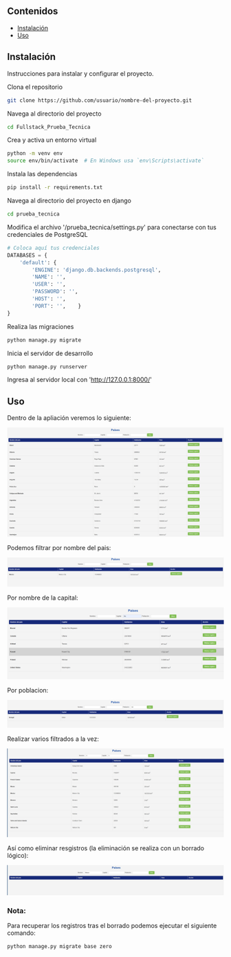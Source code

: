## Contenidos

- [Instalación](#instalación)
- [Uso](#uso)


## Instalación

Instrucciones para instalar y configurar el proyecto.

Clona el repositorio
```bash
git clone https://github.com/usuario/nombre-del-proyecto.git
```
Navega al directorio del proyecto
```bash
cd Fullstack_Prueba_Tecnica
```
Crea y activa un entorno virtual

```bash
python -m venv env
source env/bin/activate  # En Windows usa `env\Scripts\activate`
```

Instala las dependencias
```bash
pip install -r requirements.txt
``` 

Navega al directorio del proyecto en django
```bash
cd prueba_tecnica
```

Modifica el archivo '/prueba_tecnica/settings.py' para conectarse con tus credenciales de PostgreSQL
```python
# Coloca aquí tus credenciales
DATABASES = {
    'default': {
        'ENGINE': 'django.db.backends.postgresql',
        'NAME': '',
        'USER': '',
        'PASSWORD': '',
        'HOST': '',
        'PORT': '',    }
}
```

Realiza las migraciones
```bash
python manage.py migrate
```

Inicia el servidor de desarrollo
```bash
python manage.py runserver
```
Ingresa al servidor local con 'http://127.0.0.1:8000/'

## Uso

Dentro de la apliación veremos lo siguiente:

![Página principal](images/homepage.jpg)

Podemos filtrar por nombre del pais:

![](images/filtrado_por_nombre.png)

Por nombre de la capital:

![](images/filtrado_por_capital.png)

Por poblacion:

![](images/filtrado_por_poblacion.png)

Realizar varios filtrados a la vez:

![](images/filtrado_doble.jpg)

Así como eliminar resgistros (la eliminación se realiza con un borrado lógico):

![se eliminó a México de los registros](images/eliminacion.jpg)

### Nota:

Para recuperar los registros tras el borrado podemos ejecutar el siguiente comando:

```bash
python manage.py migrate base zero
```
